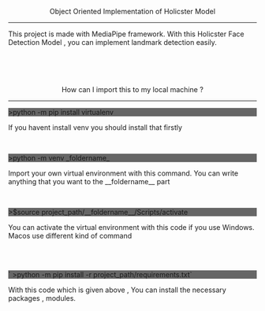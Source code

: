 
<p align = "center">Object Oriented Implementation of Holicster Model  </p> 
<hr> 
<p align = "left">This project is made with MediaPipe framework. With this Holicster Face Detection Model , you can implement landmark detection easily.</p> 

<br>
<br>
<br>

<p align = "center">How can I import this to my local machine ? </p> 
<hr> 
<p style="background-color:#666666;">>python -m pip install virtualenv</p> 
<p>If you havent install venv you should install that firstly </p>  

<br>

<p style="background-color:#666666;">       >python -m venv _foldername_</p> 
<p>Import your own virtual environment with this command. You can write anything that you want to the __foldername__ part </p> 

<br>  

<p style="background-color:#666666;">       >$source project_path/__foldername__/Scripts/activate</p> 
<p>You can activate the virtual environment with this code if you use Windows. Macos use different kind of command </p> 


<br>
<br>

<p style="background-color:#666666;">`      >python -m pip install -r project_path/requirements.txt`</p> 
<p>With this code which is given above , You can install the necessary packages , modules.</p> 
